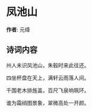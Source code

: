 # 凤池山

**作者**: 元绛

## 诗词内容

州人未识凤池山，朱毂时来此往还。

四坐杯盘在天上，满轩云雨落人间。

千围老木排旌盖，百尺飞泉响珮环。

谁为霜绡图景象，翠微高处一开颜。

